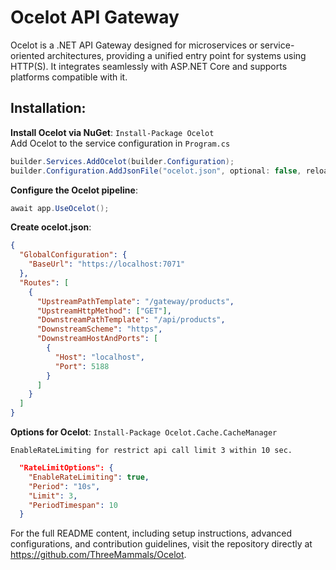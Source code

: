 # Ocelot API Gateway

Ocelot is a .NET API Gateway designed for microservices or service-oriented architectures, providing a unified entry point for systems using HTTP(S). It integrates seamlessly with ASP.NET Core and supports platforms compatible with it.

## Installation:

**Install Ocelot via NuGet**: `Install-Package Ocelot` </br>
Add Ocelot to the service configuration in `Program.cs`

```csharp
builder.Services.AddOcelot(builder.Configuration);
builder.Configuration.AddJsonFile("ocelot.json", optional: false, reloadOnChange: true);
```

**Configure the Ocelot pipeline**:

```csharp
await app.UseOcelot();
```

**Create ocelot.json**:

```json
{
  "GlobalConfiguration": {
    "BaseUrl": "https://localhost:7071"
  },
  "Routes": [
    {
      "UpstreamPathTemplate": "/gateway/products",
      "UpstreamHttpMethod": ["GET"],
      "DownstreamPathTemplate": "/api/products",
      "DownstreamScheme": "https",
      "DownstreamHostAndPorts": [
        {
          "Host": "localhost",
          "Port": 5188
        }
      ]
    }
  ]
}
```

**Options for Ocelot**: `Install-Package Ocelot.Cache.CacheManager`

`EnableRateLimiting for restrict api call limit 3 within 10 sec.`

```json
  "RateLimitOptions": {
    "EnableRateLimiting": true,
    "Period": "10s",
    "Limit": 3,
    "PeriodTimespan": 10
  }
```

For the full README content, including setup instructions, advanced configurations, and contribution guidelines, visit the repository directly at https://github.com/ThreeMammals/Ocelot.
